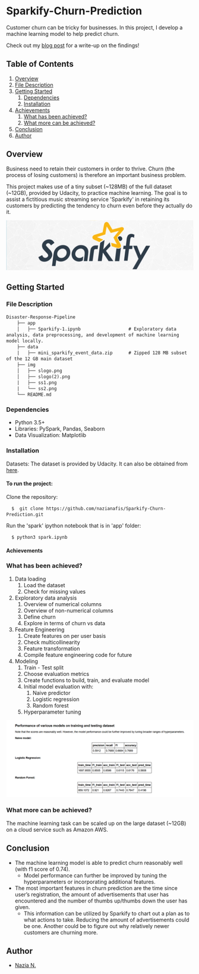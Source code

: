 # Sparkify-Churn-Prediction
Customer churn can be tricky for businesses. In this project, I develop a machine learning model to help predict churn.

Check out my [blog post](https://nazianafis.medium.com/predicting-customer-churn-for-music-streaming-service-sparkify-3e281a93273) for a write-up on the findings!

## Table of Contents

1. [Overview](#overview)
2. [File Description](description)
3. [Getting Started](#getting-started)
    1. [Dependencies](#dependencies)
    2. [Installation](#installation)
4. [Achievements](#achievements)
    1. [What has been achieved?](#achieved)
    2. [What more can be achieved?](#moreachieve)
6. [Conclusion](#reflect) 
7. [Author](#author)

## Overview <a name="overview"></a>
Business need to retain their customers in order to thrive. Churn (the process of losing customers) is therefore an important business problem.

This project makes use of a tiny subset (~128MB) of the full dataset (~12GB), provided by Udacity, to practice machine learning. The goal is to assist a fictitious music streaming service 'Sparkify' in retaining its customers by predicting the tendency to churn even before they actually do it.

![header](https://github.com/nazianafis/Sparkify-Churn-Prediction/blob/main/img/ss1.png)

## Getting Started <a name="getting-started"></a>

### File Description <a name="description"></a>
    Disaster-Response-Pipeline
        ├── app                   
        │   ├── Sparkify-1.ipynb                  # Exploratory data analysis, data preprocessing, and development of machine learning model locally.
        ├── data
        |   ├── mini_sparkify_event_data.zip      # Zipped 128 MB subset of the 12 GB main dataset
        ├── img     
        │   ├── slogo.png
        │   ├── slogo(2).png
        |   ├── ss1.png
        |   └── ss2.png
        └── README.md
    

### Dependencies <a name="dependencies"></a>
*    Python 3.5+
*    Libraries: PySpark, Pandas, Seaborn
*    Data Visualization: Matplotlib

### Installation <a name="installation"></a>

Datasets: The dataset is provided by Udacity. It can also be obtained from [here](https://github.com/nazianafis/Sparkify-Churn-Prediction/blob/main/data/mini_sparkify_event_data.zip).

#### To run the project:

Clone the repository:
```
  $  git clone https://github.com/nazianafis/Sparkify-Churn-Prediction.git
```
Run the 'spark' ipython notebook that is in 'app' folder:
```
  $ python3 spark.ipynb
```

#### Achievements <a name="achievements"></a>

### What has been achieved? <a name="achieved"></a>

1. Data loading
    1. Load the dataset
    2. Check for missing values
2. Exploratory data analysis
    1. Overview of numerical columns
    2. Overview of non-numerical columns
    3. Define churn
    4. Explore in terms of churn vs data
3. Feature Engineering
    1. Create features on per user basis
    2. Check multicollinearity
    3. Feature transformation
    4. Compile feature engineering code for future
4. Modeling
    1. Train - Test split
    2. Choose evaluation metrics
    3. Create functions to build, train, and evaluate model
    4. Initial model evaluation with:
        1. Naive predictor
        2. Logistic regression
        3. Random forest
    5. Hyperparameter tuning

![performance](https://github.com/nazianafis/Sparkify-Churn-Prediction/blob/main/img/ss3.png)

### What more can be achieved? <a name="moreachieve"></a>

The machine learning task can be scaled up on the large dataset (~12GB) on a cloud service such as Amazon AWS.

## Conclusion <a name="reflect"></a>

* The machine learning model is able to predict churn reasonably well (with f1 score of 0.74).
    * Model performance can further be improved by tuning the hyperparameters or incorporating additional features.
* The most important features in churn prediction are the time since user’s registration, the amount of advertisements that user has encountered and the number of thumbs up/thumbs down the user has given.
    * This information can be utilized by Sparkify to chart out a plan as to what actions to take. Reducing the amount of advertisements could be one. Another could be to figure out why relatively newer customers are churning more.

## Author <a name="author"></a>
* [Nazia N.](https://github.com/nazianafis)

